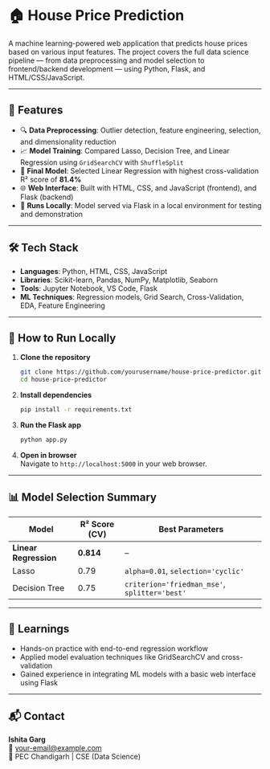 # 🏠 House Price Prediction 

A machine learning-powered web application that predicts house prices based on various input features. The project covers the full data science pipeline — from data preprocessing and model selection to frontend/backend development — using Python, Flask, and HTML/CSS/JavaScript.

---

## 📌 Features

- 🔍 **Data Preprocessing**: Outlier detection, feature engineering, selection, and dimensionality reduction  
- 📈 **Model Training**: Compared Lasso, Decision Tree, and Linear Regression using `GridSearchCV` with `ShuffleSplit`  
- 🧠 **Final Model**: Selected Linear Regression with highest cross-validation R² score of **81.4%**  
- 🌐 **Web Interface**: Built with HTML, CSS, and JavaScript (frontend), and Flask (backend)  
- 🧪 **Runs Locally**: Model served via Flask in a local environment for testing and demonstration

---

## 🛠️ Tech Stack

- **Languages**: Python, HTML, CSS, JavaScript  
- **Libraries**: Scikit-learn, Pandas, NumPy, Matplotlib, Seaborn  
- **Tools**: Jupyter Notebook, VS Code, Flask  
- **ML Techniques**: Regression models, Grid Search, Cross-Validation, EDA, Feature Engineering

---

## 🚀 How to Run Locally

1. **Clone the repository**
   ```bash
   git clone https://github.com/yourusername/house-price-predictor.git
   cd house-price-predictor
   ```

2. **Install dependencies**
   ```bash
   pip install -r requirements.txt
   ```

3. **Run the Flask app**
   ```bash
   python app.py
   ```

4. **Open in browser**  
   Navigate to `http://localhost:5000` in your web browser.

---

## 📊 Model Selection Summary

| Model              | R² Score (CV) | Best Parameters                             |
|-------------------|---------------|---------------------------------------------|
| **Linear Regression** | **0.814**      | –                                           |
| Lasso              | 0.79         | `alpha=0.01`, `selection='cyclic'`           |
| Decision Tree      | 0.75        | `criterion='friedman_mse'`, `splitter='best'` |

---



## 🧠 Learnings

- Hands-on practice with end-to-end regression workflow  
- Applied model evaluation techniques like GridSearchCV and cross-validation  
- Gained experience in integrating ML models with a basic web interface using Flask

---

## 📬 Contact

**Ishita Garg**  
📧 your-email@example.com  
📍 PEC Chandigarh | CSE (Data Science)
